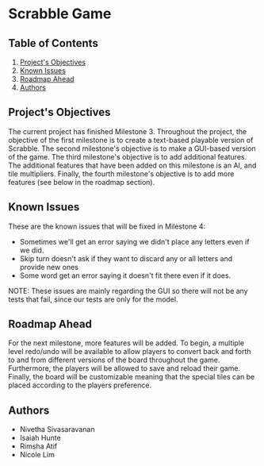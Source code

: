 # Scrabble Game

## Table of Contents

1. [Project's Objectives](#Project's-Objectives)
2. [Known Issues](#Known-Issues)
3. [Roadmap Ahead](#Roadmap-Ahead)
4. [Authors](#Authors)

<!-- Project's Objectives -->
## Project's Objectives

The current project has finished Milestone 3. Throughout the project, the objective of the first milestone is to create a text-based playable version of Scrabble. The
second milestone's objective is to make a GUI-based version of the game. The third milestone's
objective is to add additional features. The additional features that have been added on this milestone is an AI, and tile multipliers. Finally, the fourth milestone's objective is to add more
features (see below in the roadmap section).


<!-- Known Issues -->
## Known Issues
These are the known issues that will be fixed in Milestone 4:
* Sometimes we'll get an error saying we didn't place any letters even if we did.
* Skip turn doesn't ask if they want to discard any or all letters and provide new ones 
* Some word get an error saying it doesn't fit there even if it does.

NOTE: These issues are mainly regarding the GUI so there will not be any tests that fail, since our tests are only for the model. 

<!-- Roadmap Ahead -->
## Roadmap Ahead
For the next milestone, more features will be added. To begin, a multiple level redo/undo will be available
to allow players to convert back and forth to and from different versions of the board throughout the game. 
Furthermore, the players will be allowed to save and reload their game.
Finally, the board will be customizable meaning that the special tiles can be placed according to the players preference.


<!-- Authors -->
## Authors
* Nivetha Sivasaravanan
* Isaiah Hunte
* Rimsha Atif
* Nicole Lim

